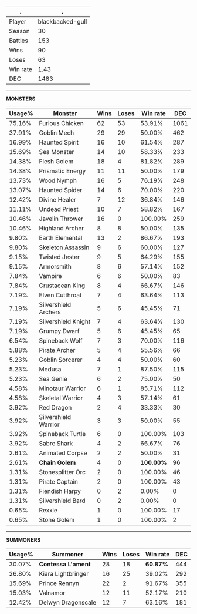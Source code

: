 .|.
|-|-
Player|blackbacked-gull
Season|30
Battles|153
Wins|90
Loses|63
Win rate|1.43
DEC|1483

---
**MONSTERS**

Usage%|Monster|Wins|Loses|Win rate|DEC|
-|-|-|-|-|-|
75.16%|Furious Chicken|62|53|53.91%|1061|
37.91%|Goblin Mech|29|29|50.00%|462|
16.99%|Haunted Spirit|16|10|61.54%|287|
15.69%|Sea Monster|14|10|58.33%|233|
14.38%|Flesh Golem|18|4|81.82%|289|
14.38%|Prismatic Energy|11|11|50.00%|179|
13.73%|Wood Nymph|16|5|76.19%|248|
13.07%|Haunted Spider|14|6|70.00%|220|
12.42%|Divine Healer|7|12|36.84%|146|
11.11%|Undead Priest|10|7|58.82%|167|
10.46%|Javelin Thrower|16|0|100.00%|259|
10.46%|Highland Archer|8|8|50.00%|135|
9.80%|Earth Elemental|13|2|86.67%|193|
9.80%|Skeleton Assassin|9|6|60.00%|127|
9.15%|Twisted Jester|9|5|64.29%|155|
9.15%|Armorsmith|8|6|57.14%|152|
7.84%|Vampire|6|6|50.00%|83|
7.84%|Crustacean King|8|4|66.67%|146|
7.19%|Elven Cutthroat|7|4|63.64%|113|
7.19%|Silvershield Archers|5|6|45.45%|71|
7.19%|Silvershield Knight|7|4|63.64%|130|
7.19%|Grumpy Dwarf|5|6|45.45%|65|
6.54%|Spineback Wolf|7|3|70.00%|116|
5.88%|Pirate Archer|5|4|55.56%|66|
5.23%|Goblin Sorcerer|4|4|50.00%|60|
5.23%|Medusa|7|1|87.50%|115|
5.23%|Sea Genie|6|2|75.00%|50|
4.58%|Minotaur Warrior|6|1|85.71%|112|
4.58%|Skeletal Warrior|4|3|57.14%|61|
3.92%|Red Dragon|2|4|33.33%|30|
3.92%|Silvershield Warrior|3|3|50.00%|55|
3.92%|Spineback Turtle|6|0|100.00%|103|
3.92%|Sabre Shark|4|2|66.67%|76|
2.61%|Animated Corpse|2|2|50.00%|31|
2.61%|**Chain Golem**|4|0|**100.00%**|96|
1.31%|Stonesplitter Orc|2|0|100.00%|46|
1.31%|Pirate Captain|2|0|100.00%|43|
1.31%|Fiendish Harpy|0|2|0.00%|0|
1.31%|Silvershield Bard|0|2|0.00%|0|
0.65%|Rexxie|1|0|100.00%|17|
0.65%|Stone Golem|1|0|100.00%|2|

---
**SUMMONERS**

Usage%|Summoner|Wins|Loses|Win rate|DEC|
-|-|-|-|-|-|
30.07%|**Contessa L'ament**|28|18|**60.87%**|444|
26.80%|Kiara Lightbringer|16|25|39.02%|292|
15.69%|Prince Rennyn|22|2|91.67%|355|
15.03%|Valnamor|12|11|52.17%|210|
12.42%|Delwyn Dragonscale|12|7|63.16%|181|
